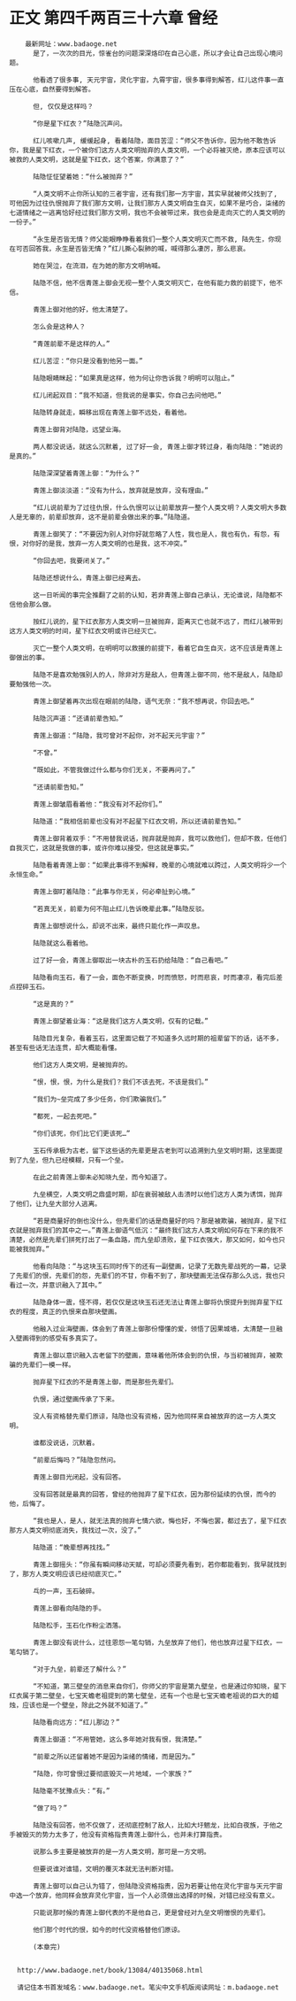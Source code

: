 # 正文 第四千两百三十六章 曾经
        最新网址：www.badaoge.net
          是了，一次次的目光，惊雀台的问题深深烙印在自己心底，所以才会让自己出现心境问题。
      
          他看透了很多事, 天元宇宙，灵化宇宙，九霄宇宙，很多事得到解答，红儿这件事一直压在心底，自然要得到解答。
      
          但, 仅仅是这样吗？
      
          “你是星下红衣？”陆隐沉声问。
      
          红儿咳嗽几声, 缓缓起身, 看着陆隐，面目苦涩：“师父不告诉你，因为他不敢告诉你，我是星下红衣，一个被你们这方人类文明抛弃的人类文明，一个必将被灭绝，原本应该可以被救的人类文明，这就是星下红衣，这个答案，你满意了？”
      
          陆隐怔怔望着她：“什么被抛弃？”
      
          “人类文明不止你所认知的三者宇宙，还有我们那一方宇宙，其实早就被师父找到了, 可他因为过往仇恨抛弃了我们那方文明，让我们那方人类文明自生自灭，如果不是巧合，柒绪的七道情绪之一逃离恰好经过我们那方文明，我也不会被带过来，我也会是走向灭亡的人类文明的一份子。”
      
          “永生是否皆无情？师父能眼睁睁看着我们一整个人类文明灭亡而不救, 陆先生，你现在可否回答我，永生是否皆无情？”红儿撕心裂肺的喊，喊得那么凄厉，那么悲哀。
      
          她在哭泣，在流泪，在为她的那方文明呐喊。
      
          陆隐不信，他不信青莲上御会无视一整个人类文明灭亡，在他有能力救的前提下，他不信。
      
          青莲上御对他的好，他太清楚了。
      
          怎么会是这种人？
      
          “青莲前辈不是这样的人。”
      
          红儿苦涩：“你只是没看到他另一面。”
      
          陆隐眼睛眯起：“如果真是这样，他为何让你告诉我？明明可以阻止。”
      
          红儿闭起双目：“我不知道，但我说的是事实，你自己去问他吧。”
      
          陆隐转身就走，瞬移出现在青莲上御不远处，看着他。
      
          青莲上御背对陆隐，远望业海。
      
          两人都没说话，就这么沉默着, 过了好一会, 青莲上御才转过身，看向陆隐：“她说的是真的。”
      
          陆隐深深望着青莲上御：“为什么？”
      
          青莲上御淡淡道：“没有为什么，放弃就是放弃，没有理由。”
      
          “红儿说前辈为了过往仇恨，什么仇恨可以让前辈放弃一整个人类文明？人类文明大多数人是无辜的，前辈却放弃，这不是前辈会做出来的事。”陆隐道。
      
          青莲上御笑了：“不要因为别人对你好就忽略了人性，我也是人，我也有仇，有怨，有恨，对你好的是我，放弃一方人类文明的也是我，这不冲突。”
      
          “你回去吧，我要闭关了。”
      
          陆隐还想说什么，青莲上御已经离去。
      
          这一日听闻的事完全推翻了之前的认知，若非青莲上御自己承认，无论谁说，陆隐都不信他会那么做。
      
          按红儿说的，星下红衣那方人类文明一旦被抛弃，距离灭亡也就不远了，而红儿被带到这方人类文明的时间，星下红衣文明或许已经灭亡。
      
          灭亡一整个人类文明，在明明可以救援的前提下，看着它自生自灭，这不应该是青莲上御做出的事。
      
          陆隐不是喜欢勉强别人的人，除非对方是敌人，但青莲上御不同，他不是敌人，陆隐却要勉强他一次。
      
          青莲上御望着再次出现在眼前的陆隐，语气无奈：“我不想再说，你回去吧。”
      
          陆隐沉声道：“还请前辈告知。”
      
          青莲上御道：“陆隐，我可曾对不起你，对不起天元宇宙？”
      
          “不曾。”
      
          “既如此，不管我做过什么都与你们无关，不要再问了。”
      
          “还请前辈告知。”
      
          青莲上御皱眉看着他：“我没有对不起你们。”
      
          陆隐道：“我相信前辈也没有对不起星下红衣文明，所以还请前辈告知。”
      
          青莲上御背着双手：“不用替我说话，抛弃就是抛弃，我可以救他们，但却不救，任他们自我灭亡，这就是我做的事，或许你难以接受，但这就是事实。”
      
          陆隐看着青莲上御：“如果此事得不到解释，晚辈的心境就难以跨过，人类文明将少一个永恒生命。”
      
          青莲上御盯着陆隐：“此事与你无关，何必牵扯到心境。”
      
          “若真无关，前辈为何不阻止红儿告诉晚辈此事。”陆隐反驳。
      
          青莲上御想说什么，却说不出来，最终只能化作一声叹息。
      
          陆隐就这么看着他。
      
          过了好一会，青莲上御取出一块古朴的玉石扔给陆隐：“自己看吧。”
      
          陆隐看向玉石，看了一会，面色不断变换，时而愤怒，时而悲哀，时而凄凉，看完后差点捏碎玉石。
      
          “这是真的？”
      
          青莲上御望着业海：“这是我们这方人类文明，仅有的记载。”
      
          陆隐目光复杂，看着玉石，这里面记载了不知道多久远时期的祖辈留下的话，话不多，甚至有些话无法连贯，却大概能看懂。
      
          他们这方人类文明，是被抛弃的。
      
          “恨，恨，恨，为什么是我们？我们不该去死，不该是我们。”
      
          “我们为~垒完成了多少任务，你们欺骗我们。”
      
          “都死，一起去死吧。”
      
          “你们该死，你们比它们更该死…”
      
          玉石传承极为古老，留下这些话的先辈更是古老到可以追溯到九垒文明时期，这里面提到了九垒，但九已经模糊，只有一个垒。
      
          在此之前青莲上御未必知晓九垒，而今知道了。
      
          九垒横空，人类文明之鼎盛时期，却在衰弱被敌人击溃时以他们这方人类为诱饵，抛弃了他们，让九垒大部分人逃离。
      
          “若是商量好的倒也没什么，但先辈们的话是商量好的吗？那是被欺骗，被抛弃，星下红衣就是抛弃我们的其中之一。”青莲上御语气低沉：“最终我们这方人类文明如何存在下来的我不清楚，必然是先辈们拼死打出了一条血路，而九垒却溃败，星下红衣强大，那又如何，如今也只能被我抛弃。”
      
          他看向陆隐：“与这块玉石同时传下的还有一副壁画，记录了无数先辈战死的一幕，记录了先辈们的恨，先辈们的怨，先辈们的不甘，你看不到了，那块壁画无法保存那么久远，我也只看过一次，并意识融入了其中。”
      
          陆隐身体一震，怪不得，若仅仅是这块玉石还无法让青莲上御将仇恨提升到抛弃星下红衣的程度，真正的仇恨来自那块壁画。
      
          他融入过业海壁画，体会到了青莲上御那份懵懂的爱，领悟了因果城墙，太清楚一旦融入壁画得到的感受有多真实了。
      
          青莲上御以意识融入古老留下的壁画，意味着他所体会到的仇恨，与当初被抛弃，被欺骗的先辈们一模一样。
      
          抛弃星下红衣的不是青莲上御，而是那些先辈们。
      
          仇恨，通过壁画传承了下来。
      
          没人有资格替先辈们原谅，陆隐也没有资格，因为他同样来自被放弃的这一方人类文明。
      
          谁都没说话，沉默着。
      
          “前辈后悔吗？”陆隐忽然问。
      
          青莲上御目光闭起，没有回答。
      
          没有回答就是最真的回答，曾经的他抛弃了星下红衣，因为那份延续的仇恨，而今的他，后悔了。
      
          “我也是人，是人，就无法真的抛弃七情六欲，悔也好，不悔也罢，都过去了，星下红衣那方人类文明彻底消失，我找过一次，没了。”
      
          陆隐道：“晚辈想再找找。”
      
          青莲上御摇头：“你虽有瞬间移动天赋，可却必须要先看到，若你都能看到，我早就找到了，那方人类文明应该已经彻底灭亡。”
      
          乓的一声，玉石破碎。
      
          青莲上御看向陆隐的手。
      
          陆隐松手，玉石化作粉尘洒落。
      
          青莲上御没有说什么，过往恩怨一笔勾销，九垒放弃了他们，他也放弃过星下红衣，一笔勾销了。
      
          “对于九垒，前辈还了解什么？”
      
          “不知道，第三壁垒的消息来自你们，你师父的宇宙是第九壁垒，也是通过你知晓，星下红衣属于第二壁垒，七宝天蟾老祖提到的第七壁垒，还有一个也是七宝天蟾老祖说的巨大的蜡烛，应该也是一个壁垒，除此之外就不知道了。”
      
          陆隐看向远方：“红儿那边？”
      
          青莲上御道：“不用管她，这么多年她对我有恨，我清楚。”
      
          “前辈之所以还留着她不是因为柒绪的情绪，而是因为。”
      
          “陆隐，你可曾恨过要彻底毁灭一片地域，一个家族？”
      
          陆隐毫不犹豫点头：“有。”
      
          “做了吗？”
      
          陆隐没有回答，他不仅做了，还彻底控制了敌人，比如大圩魍龙，比如白夜族，于他之手被毁灭的势力太多了，他没有资格指责青莲上御什么，也并未打算指责。
      
          说那么多主要是被放弃的是一方人类文明，那可是一方文明。
      
          但要说谁对谁错，文明的覆灭本就无法判断对错。
      
          青莲上御可以自己认为错了，但陆隐没资格指责，因为若要让他在灵化宇宙与天元宇宙中选一个放弃，他同样会放弃灵化宇宙，当一个人必须做出选择的时候，对错已经没有意义。
      
          只能说那时候的青莲上御代表的不是他自己，更是曾经对九垒文明憎恨的先辈们。
      
          他们那个时代的恨，如今的时代没资格替他们原谅。
      
          (本章完)
      
      
      http://www.badaoge.net/book/13084/40135068.html
      
      请记住本书首发域名：www.badaoge.net。笔尖中文手机版阅读网址：m.badaoge.net